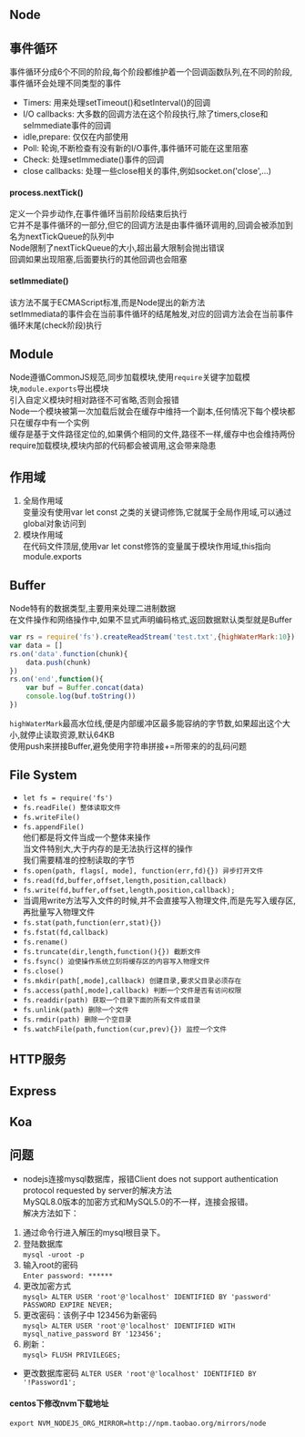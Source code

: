 ## Node
## 事件循环
事件循环分成6个不同的阶段,每个阶段都维护着一个回调函数队列,在不同的阶段,事件循环会处理不同类型的事件  
- Timers: 用来处理setTimeout()和setInterval()的回调  
- I/O callbacks: 大多数的回调方法在这个阶段执行,除了timers,close和seImmediate事件的回调  
- idle,prepare: 仅仅在内部使用  
- Poll: 轮询,不断检查有没有新的I/O事件,事件循环可能在这里阻塞  
- Check: 处理setImmediate()事件的回调  
- close callbacks: 处理一些close相关的事件,例如socket.on('close',...)  
#### process.nextTick()
定义一个异步动作,在事件循环当前阶段结束后执行  
它并不是事件循环的一部分,但它的回调方法是由事件循环调用的,回调会被添加到名为nextTickQueue的队列中  
Node限制了nextTickQueue的大小,超出最大限制会抛出错误  
回调如果出现阻塞,后面要执行的其他回调也会阻塞  
#### setImmediate()
该方法不属于ECMAScript标准,而是Node提出的新方法  
setImmediata的事件会在当前事件循环的结尾触发,对应的回调方法会在当前事件循环末尾(check阶段)执行  

## Module
Node遵循CommonJS规范,同步加载模块,使用`require`关键字加载模块,`module.exports`导出模块  
引入自定义模块时相对路径不可省略,否则会报错  
Node一个模块被第一次加载后就会在缓存中维持一个副本,任何情况下每个模块都只在缓存中有一个实例  
缓存是基于文件路径定位的,如果俩个相同的文件,路径不一样,缓存中也会维持两份  
require加载模块,模块内部的代码都会被调用,这会带来隐患  
## 作用域
1. 全局作用域  
变量没有使用var let const 之类的关键词修饰,它就属于全局作用域,可以通过global对象访问到  
2. 模块作用域  
在代码文件顶层,使用var let const修饰的变量属于模块作用域,this指向module.exports  
## Buffer
Node特有的数据类型,主要用来处理二进制数据  
在文件操作和网络操作中,如果不显式声明编码格式,返回数据默认类型就是Buffer  
```js
var rs = require('fs').createReadStream('test.txt',{highWaterMark:10})
var data = []
rs.on('data'.function(chunk){
    data.push(chunk)
})
rs.on('end',function(){
    var buf = Buffer.concat(data)
    console.log(buf.toString())
})
```
`highWaterMark`最高水位线,便是内部缓冲区最多能容纳的字节数,如果超出这个大小,就停止读取资源,默认64KB  
使用push来拼接Buffer,避免使用字符串拼接+=所带来的的乱码问题  
## File System
- `let fs = require('fs')`
- `fs.readFile() 整体读取文件`  
- `fs.writeFile()`  
- `fs.appendFile()`  
他们都是将文件当成一个整体来操作  
当文件特别大,大于内存的是无法执行这样的操作  
我们需要精准的控制读取的字节  
- `fs.open(path, flags[, mode], function(err,fd){}) 异步打开文件`  
- `fs.read(fd,buffer,offset,length,position,callback)`  
- `fs.write(fd,buffer,offset,length,position,callback);`  
- 当调用write方法写入文件的时候,并不会直接写入物理文件,而是先写入缓存区,再批量写入物理文件  
- `fs.stat(path,function(err,stat){})`  
- `fs.fstat(fd,callback)`  
- `fs.rename()`  
- `fs.truncate(dir,length,function(){}) 截断文件`  
- `fs.fsync() 迫使操作系统立刻将缓存区的内容写入物理文件`  
- `fs.close()`  
- `fs.mkdir(path[,mode],callback) 创建目录,要求父目录必须存在`  
- `fs.access(path[,mode],callback) 判断一个文件是否有访问权限`
- `fs.readdir(path) 获取一个目录下面的所有文件或目录`  
- `fs.unlink(path) 删除一个文件`  
- `fs.rmdir(path) 删除一个空目录`  
- `fs.watchFile(path,function(cur,prev){}) 监控一个文件`  
## HTTP服务

## Express

## Koa

## 问题
- nodejs连接mysql数据库，报错Client does not support authentication protocol requested by server的解决方法   
MySQL8.0版本的加密方式和MySQL5.0的不一样，连接会报错。   
解决方法如下：  
1. 通过命令行进入解压的mysql根目录下。  
2. 登陆数据库  
`mysql -uroot -p`  
3. 输入root的密码   
`Enter password: ******`  
4. 更改加密方式   
`mysql> ALTER USER 'root'@'localhost' IDENTIFIED BY 'password' PASSWORD EXPIRE NEVER;`  
5. 更改密码：该例子中 123456为新密码   
`mysql> ALTER USER 'root'@'localhost' IDENTIFIED WITH mysql_native_password BY '123456';`  
6. 刷新：   
`mysql> FLUSH PRIVILEGES;`  

- 更改数据库密码
`ALTER USER 'root'@'localhost' IDENTIFIED BY '!Password1';`  

#### centos下修改nvm下载地址
`export NVM_NODEJS_ORG_MIRROR=http://npm.taobao.org/mirrors/node`  